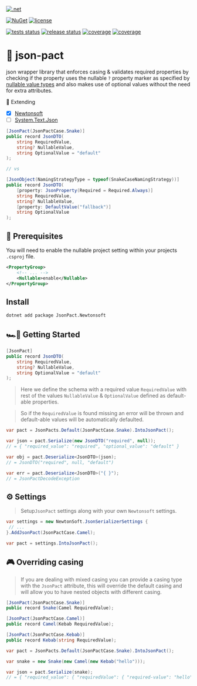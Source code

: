 [![.net](https://img.shields.io/badge/.NET-512BD4?style=for-the-badge&logo=csharp&logoColor=white)](https://docs.microsoft.com/en-us/dotnet/core/introduction)

[![NuGet](https://img.shields.io/nuget/v/JsonPact.Newtonsoft?style=flat-square&logo=Nuget)](https://www.nuget.org/packages/JsonPact.Newtonsoft)
[![license](https://img.shields.io/github/license/xsv24/json-pact?color=blue&style=flat-square&logo=)](./LICENSE)
<!---
Once we get some downloads.
[![NuGet](https://img.shields.io/nuget/dt/JsonPact.Newtonsoft?style=flat-square&logo=Nuget)](https://www.nuget.org/packages/JsonPact.Newtonsoft)
-->

[![tests status](https://img.shields.io/github/workflow/status/xsv24/json-pact/tests?label=tests&logo=Github&style=flat-square)](https://github.com/xsv24/json-pact/actions?query=branch%3Amain+)
[![release status](https://img.shields.io/github/workflow/status/xsv24/json-pact/release?label=release&logo=Github&style=flat-square)](https://github.com/xsv24/json-pact/actions?query=branch%3Amain+)
[![coverage](https://img.shields.io/sonar/coverage/xsv24_json-pact/main?logo=sonarcloud&server=https%3A%2F%2Fsonarcloud.io&style=flat-square)](https://sonarcloud.io/summary/new_code?id=xsv24_json-pact)
[![coverage](https://img.shields.io/sonar/quality_gate/xsv24_json-pact/main?logo=sonarcloud&server=https%3A%2F%2Fsonarcloud.io&style=flat-square)](https://sonarcloud.io/summary/new_code?id=xsv24_json-pact)

# 🤝 json-pact

json wrapper library that enforces casing & validates required properties by checking if the property uses the nullable `?` property marker as specified by [nullable value types](https://docs.microsoft.com/en-us/dotnet/csharp/language-reference/builtin-types/nullable-value-types)
and also makes use of optional values without the need for extra attributes.

💪 Extending
- [x] [Newtonsoft](https://www.newtonsoft.com/json)
- [ ] [System.Text.Json](https://docs.microsoft.com/en-us/dotnet/standard/serialization/system-text-json-how-to?pivots=dotnet-6-0)

```c#
[JsonPact(JsonPactCase.Snake)]
public record JsonDTO(
    string RequiredValue,
    string? NullableValue,
    string OptionalValue = "default"
);

// vs

[JsonObject(NamingStrategyType = typeof(SnakeCaseNamingStrategy))]
public record JsonDTO(
    [property: JsonProperty(Required = Required.Always)]
    string RequiredValue,
    string? NullableValue,
    [property: DefaultValue("fallback")]
    string OptionalValue
);
```

## 🥽 Prerequisites

You will need to enable the nullable project setting within your projects
`.csproj` file.

```xml
<PropertyGroup>
    <!-- ... -->
    <Nullable>enable</Nullable>
</PropertyGroup>
```

## Install

```bash
dotnet add package JsonPact.Newtonsoft
```

## 🏎️💨 Getting Started

```c#
[JsonPact]
public record JsonDTO(
    string RequiredValue,
    string? NullableValue,
    string OptionalValue = "default"
);
```

> Here we define the schema with a required value `RequiredValue` with rest of the values
> `NullableValue` & `OptionalValue` defined as default-able properties.

> So if the `RequiredValue` is found missing an error will be thrown and default-able values will be automatically defaulted.

```c#
var pact = JsonPacts.Default(JsonPactCase.Snake).IntoJsonPact();

var json = pact.Serialize(new JsonDTO("required", null));
// = { "required_value": "required", "optional_value": "default" }

var obj = pact.Deserialize<JsonDTO>(json);
// = JsonDTO("required", null, "default")

var err = pact.Deserialize<JsonDTO>("{ }");
// = JsonPactDecodeException
```

## ⚙️ Settings 

> Setup`JsonPact` settings along with your own `Newtonsoft` settings.

```c#
var settings = new NewtonSoft.JsonSerializerSettings { 
 // ...
}.AddJsonPact(JsonPactCase.Camel);

var pact = settings.IntoJsonPact(); 
```

## 🎮 Overriding casing

> If you are dealing with mixed casing you can provide a casing type with the `JsonPact` attribute,
> this will override the default casing and will allow you to have nested objects with different casing.

```c#
[JsonPact(JsonPactCase.Snake)]
public record Snake(Camel RequiredValue);

[JsonPact(JsonPactCase.Camel)]
public record Camel(Kebab RequiredValue);

[JsonPact(JsonPactCase.Kebab)]
public record Kebab(string RequiredValue);
```

```c#
var pact = JsonPacts.Default(JsonPactCase.Snake).IntoJsonPact();

var snake = new Snake(new Camel(new Kebab("hello")));

var json = pact.Serialize(snake);
// = { "required_value": { "requiredValue": { "required-value": "hello" } } }
```
